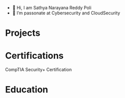 - 👋 Hi, I am Sathya Narayana Reddy Poli
- 👀 I’m passonate at Cybersecurity and CloudSecurity
<h1> Projects</h1>

<h1>Certifications</h1>
CompTIA Security+ Certification
<h1> Education</h1>


